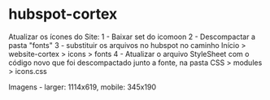 # hubspot-cortex


Atualizar os ícones do Site:
1 - Baixar set do icomoon
2 - Descompactar a pasta "fonts"
3 - substituir os arquivos no hubspot no caminho Início > website-cortex > icons > fonts
4 - Atualizar o arquivo StyleSheet com o código novo que foi descompactado junto a fonte, na pasta CSS > modules > icons.css


Imagens - larger: 1114x619, mobile: 345x190
